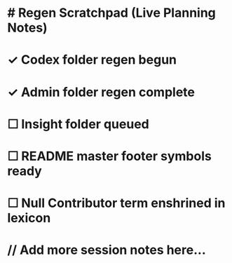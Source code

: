 # \# Regen Scratchpad (Live Planning Notes)

#

# ✓ Codex folder regen begun

# ✓ Admin folder regen complete

# ☐ Insight folder queued

# ☐ README master footer symbols ready

# ☐ Null Contributor term enshrined in lexicon

#

# // Add more session notes here...

